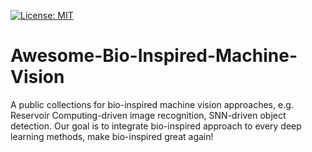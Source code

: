 [![License: MIT](https://img.shields.io/badge/License-MIT-green.svg)](https://opensource.org/licenses/MIT)

# Awesome-Bio-Inspired-Machine-Vision
A public collections for bio-inspired machine vision approaches, e.g. Reservoir Computing-driven image recognition, SNN-driven object detection. Our goal is to integrate bio-inspired approach to every deep learning methods, make bio-inspired great again!
